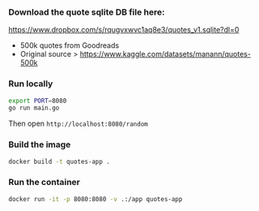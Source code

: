 ### Download the quote sqlite DB file here:
https://www.dropbox.com/s/rqugvxwvc1aq8e3/quotes_v1.sqlite?dl=0

- 500k quotes from Goodreads
- Original source  > https://www.kaggle.com/datasets/manann/quotes-500k

### Run locally
```bash
export PORT=8080
go run main.go
```
Then open `http://localhost:8080/random`

### Build the image
```bash
docker build -t quotes-app .
```

### Run the container
```bash
docker run -it -p 8080:8080 -v .:/app quotes-app
```
